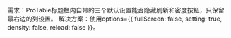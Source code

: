 需求：ProTable标题栏内自带的三个默认设置能否隐藏刷新和密度按钮，只保留最右边的列设置。
解决方案：使用options={{ fullScreen: false, setting: true, density: false, reload: false }}。
